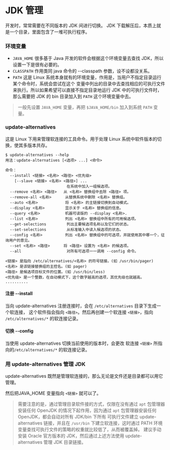 # JDK 管理

开发时，常常需要在不同版本的 JDK 间进行切换。
JDK 下载解压后，本质上就是一个目录，里面包含了一堆可执行程序。

### 环境变量
- `JAVA_HOME` 很多基于 Java 开发的软件会根据这个环境变量去查找 JDK，所以设置一下是很有必要的。
- `CLASSPATH` 作用类同 java 命令的 --classpath 参数，设不设都没关系。
- `PATH` 这是 Linux 系统本身就有的环境变量，作用是，当用户不指定目录运行某个命令时，系统会尝试在这个 变量中列出的目录中去查找相应的可执行文件来执行。所以如果希望可以直接不指定目录地运行 JDK 中的可执行文件时，那么需要把 JDK 的 bin 目录加入到 `PATH` 这个环境变量中去。

> 一般先设置 `JAVA_HOME` 变量，再把 `$JAVA_HOME/bin` 加入到系统 `PATH` 变量。

### update-alternatives

这是 Linux 下用来管理软连接的工具命令。用于处理 Linux 系统中软件版本的切换，使其多版本共存。

```
$ update-alternatives --help
用法：update-alternatives [<选项> ...] <命令>

命令：
  --install <链接> <名称> <路径> <优先级>
    [--slave <链接> <名称> <路径>] ...
                           在系统中加入一组候选项。
  --remove <名称> <路径>   从 <名称> 替换组中去除 <路径> 项。
  --remove-all <名称>      从替换系统中删除 <名称> 替换组。
  --auto <名称>            将 <名称> 的主链接切换到自动模式。
  --display <名称>         显示关于 <名称> 替换组的信息。
  --query <名称>           机器可读版的 --display <名称>.
  --list <名称>            列出 <名称> 替换组中所有的可用候选项。
  --get-selections         列出主要候选项名称以及它们的状态。
  --set-selections         从标准输入中读入候选项的状态。
  --config <名称>          列出 <名称> 替换组中的可选项，并就使用其中哪一个，征询用户的意见。
  --set <名称> <路径>      将 <路径> 设置为 <名称> 的候选项。
  --all                    对所有可选项一一调用 --config 命令。

<链接> 是指向 /etc/alternatives/<名称> 的符号链接。(如 /usr/bin/pager)
<名称> 是该链接替换组的主控名。(如 pager)
<路径> 是候选项目标文件的位置。(如 /usr/bin/less)
<优先级> 是一个整数，在自动模式下，这个数字越高的选项，其优先级也就越高。
..........
```

#### 注册 --install

当向 update-alternatives 注册连接时，会在 `/etc/alternatives` 目录下生成一个软连接，
这个软件指会指向 `<路径>`。然后再创建一个软连接 `<链接>`，指向 `/etc/alternatives/*` 的软连接记录。

#### 切换 --config

当使用 update-alternatives 切换当前使用的版本时，会更改 软连接 `<链接>` 所指向的`/etc/alternatives/*` 的软连接记录。

### 用 update-alternatives 管理 JDK

update-alternatives 既然是管理软连接的，那么无论是文件还是目录都可以用它管理。

然后把JAVA_HOME 变量指向 `<链接>` 就可以了。

> 需要注意的是，通过管理目录软件接的方式，仅限在没有通过 `apt` 包管理器安装任何 OpenJDK
的情况下起作用，因为通过 `apt` 包管理器安装任何 OpenJDK，都会自动对所有 JDK/bin 下所有
可执行文件建立 update-alternatives 链接，并且在 `/usr/bin` 下建立软连接，这时通过 PATH
环境变量查找可执行文件的策略的权重就比较低了，从而被覆盖掉。
建议手动安装 Oracle 官方版本的 JDK，然后通过上述方法使用
update-alternatives 管理 JDK 目录链接。